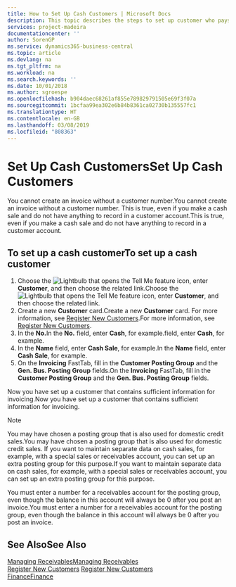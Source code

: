 ```yaml
---
title: How to Set Up Cash Customers | Microsoft Docs
description: This topic describes the steps to set up customer who pays in cash.
services: project-madeira
documentationcenter: ''
author: SorenGP
ms.service: dynamics365-business-central
ms.topic: article
ms.devlang: na
ms.tgt_pltfrm: na
ms.workload: na
ms.search.keywords: ''
ms.date: 10/01/2018
ms.author: sgroespe
ms.openlocfilehash: b904daec68261af855e789829791505e69f3f07a
ms.sourcegitcommit: 1bcfaa99ea302e6b84b8361ca02730b135557fc1
ms.translationtype: HT
ms.contentlocale: en-GB
ms.lasthandoff: 03/08/2019
ms.locfileid: "808363"
---
```

# <a name="set-up-cash-customers"></a><span data-ttu-id="d42e0-103">Set Up Cash Customers</span><span class="sxs-lookup"><span data-stu-id="d42e0-103">Set Up Cash Customers</span></span>
<span data-ttu-id="d42e0-104">You cannot create an invoice without a customer number.</span><span class="sxs-lookup"><span data-stu-id="d42e0-104">You cannot create an invoice without a customer number.</span></span> <span data-ttu-id="d42e0-105">This is true, even if you make a cash sale and do not have anything to record in a customer account.</span><span class="sxs-lookup"><span data-stu-id="d42e0-105">This is true, even if you make a cash sale and do not have anything to record in a customer account.</span></span>  

## <a name="to-set-up-a-cash-customer"></a><span data-ttu-id="d42e0-106">To set up a cash customer</span><span class="sxs-lookup"><span data-stu-id="d42e0-106">To set up a cash customer</span></span>  
1.  <span data-ttu-id="d42e0-107">Choose the ![Lightbulb that opens the Tell Me feature](media/ui-search/search_small.png "Tell me what you want to do") icon, enter **Customer**, and then choose the related link.</span><span class="sxs-lookup"><span data-stu-id="d42e0-107">Choose the ![Lightbulb that opens the Tell Me feature](media/ui-search/search_small.png "Tell me what you want to do") icon, enter **Customer**, and then choose the related link.</span></span>  
2.  <span data-ttu-id="d42e0-108">Create a new **Customer** card.</span><span class="sxs-lookup"><span data-stu-id="d42e0-108">Create a new **Customer** card.</span></span> <span data-ttu-id="d42e0-109">For more information, see [Register New Customers](sales-how-register-new-customers.md).</span><span class="sxs-lookup"><span data-stu-id="d42e0-109">For more information, see [Register New Customers](sales-how-register-new-customers.md).</span></span>
3.  <span data-ttu-id="d42e0-110">In the **No.**</span><span class="sxs-lookup"><span data-stu-id="d42e0-110">In the **No.**</span></span> <span data-ttu-id="d42e0-111">field, enter **Cash**, for example.</span><span class="sxs-lookup"><span data-stu-id="d42e0-111">field, enter **Cash**, for example.</span></span>  
4.  <span data-ttu-id="d42e0-112">In the **Name** field, enter **Cash Sale**, for example.</span><span class="sxs-lookup"><span data-stu-id="d42e0-112">In the **Name** field, enter **Cash Sale**, for example.</span></span>  
5.  <span data-ttu-id="d42e0-113">On the **Invoicing** FastTab, fill in the **Customer Posting Group** and the **Gen. Bus. Posting Group** fields.</span><span class="sxs-lookup"><span data-stu-id="d42e0-113">On the **Invoicing** FastTab, fill in the **Customer Posting Group** and the **Gen. Bus. Posting Group** fields.</span></span>  

 <span data-ttu-id="d42e0-114">Now you have set up a customer that contains sufficient information for invoicing.</span><span class="sxs-lookup"><span data-stu-id="d42e0-114">Now you have set up a customer that contains sufficient information for invoicing.</span></span>  

> [!NOTE]  
>  <span data-ttu-id="d42e0-115">You may have chosen a posting group that is also used for domestic credit sales.</span><span class="sxs-lookup"><span data-stu-id="d42e0-115">You may have chosen a posting group that is also used for domestic credit sales.</span></span> <span data-ttu-id="d42e0-116">If you want to maintain separate data on cash sales, for example, with a special sales or receivables account, you can set up an extra posting group for this purpose.</span><span class="sxs-lookup"><span data-stu-id="d42e0-116">If you want to maintain separate data on cash sales, for example, with a special sales or receivables account, you can set up an extra posting group for this purpose.</span></span>  
>   
>  <span data-ttu-id="d42e0-117">You must enter a number for a receivables account for the posting group, even though the balance in this account will always be 0 after you post an invoice.</span><span class="sxs-lookup"><span data-stu-id="d42e0-117">You must enter a number for a receivables account for the posting group, even though the balance in this account will always be 0 after you post an invoice.</span></span>  

## <a name="see-also"></a><span data-ttu-id="d42e0-118">See Also</span><span class="sxs-lookup"><span data-stu-id="d42e0-118">See Also</span></span>
[<span data-ttu-id="d42e0-119">Managing Receivables</span><span class="sxs-lookup"><span data-stu-id="d42e0-119">Managing Receivables</span></span>](receivables-manage-receivables.md)  
<span data-ttu-id="d42e0-120">[Register New Customers](sales-how-register-new-customers.md)  </span><span class="sxs-lookup"><span data-stu-id="d42e0-120">[Register New Customers](sales-how-register-new-customers.md)  </span></span>  
[<span data-ttu-id="d42e0-121">Finance</span><span class="sxs-lookup"><span data-stu-id="d42e0-121">Finance</span></span>](finance.md)  


